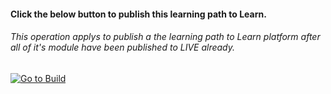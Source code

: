 ﻿
#### Click the below button to publish this learning path to Learn.  
###### This operation applys to publish a the learning path to Learn platform after all of it's module have been published to LIVE already. 

[![Go to Build](https://courseautopubmgtv3dev.blob.core.windows.net/publiccontainer/GoToPubLearningPath.png)](replace)